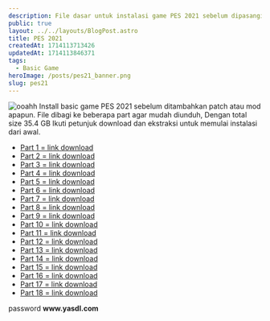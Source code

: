 ```yaml
---
description: File dasar untuk instalasi game PES 2021 sebelum dipasangi patch atau mod
public: true
layout: ../../layouts/BlogPost.astro
title: PES 2021
createdAt: 1714113713426
updatedAt: 1714113846371
tags:
  - Basic Game
heroImage: /posts/pes21_banner.png
slug: pes21
---
```



![ooahh](/posts/pes21_banner2.png)
Install basic game PES 2021 sebelum ditambahkan patch atau mod apapun. File dibagi ke beberapa part agar mudah diunduh, Dengan total size 35.4 GB Ikuti petunjuk download dan ekstraksi untuk memulai instalasi dari awal.

- [Part 1 = link download](https://dl.yasdl.com/Arash/2020/Game/E.Football.PES.2021-CPY_YasDL.com.part01.rar?aa2bb)
- [Part 2 = link download](https://dl.yasdl.com/Arash/2020/Game/E.Football.PES.2021-CPY_YasDL.com.part02.rar?aa2bb)
- [Part 3 = link download](https://dl.yasdl.com/Arash/2020/Game/E.Football.PES.2021-CPY_YasDL.com.part03.rar?aa2bb)
- [Part 4 = link download](https://dl.yasdl.com/Arash/2020/Game/E.Football.PES.2021-CPY_YasDL.com.part04.rar?aa2bb)
- [Part 5 = link download](https://dl.yasdl.com/Arash/2020/Game/E.Football.PES.2021-CPY_YasDL.com.part05.rar?aa2bb)
- [Part 6 = link download](https://dl.yasdl.com/Arash/2020/Game/E.Football.PES.2021-CPY_YasDL.com.part06.rar?aa2bb)
- [Part 7 = link download](https://dl.yasdl.com/Arash/2020/Game/E.Football.PES.2021-CPY_YasDL.com.part07.rar?aa2bb)
- [Part 8 = link download](https://dl.yasdl.com/Arash/2020/Game/E.Football.PES.2021-CPY_YasDL.com.part08.rar?aa2bb)
- [Part 9 = link download](https://dl.yasdl.com/Arash/2020/Game/E.Football.PES.2021-CPY_YasDL.com.part09.rar?aa2bb)
- [Part 10 = link download](https://dl.yasdl.com/Arash/2020/Game/E.Football.PES.2021-CPY_YasDL.com.part10.rar?aa2bb)
- [Part 11 = link download](https://dl.yasdl.com/Arash/2020/Game/E.Football.PES.2021-CPY_YasDL.com.part11.rar?aa2bb)
- [Part 12 = link download](https://dl.yasdl.com/Arash/2020/Game/E.Football.PES.2021-CPY_YasDL.com.part12.rar?aa2bb)
- [Part 13 = link download](https://dl.yasdl.com/Arash/2020/Game/E.Football.PES.2021-CPY_YasDL.com.part13.rar?aa2bb)
- [Part 14 = link download](https://dl.yasdl.com/Arash/2020/Game/E.Football.PES.2021-CPY_YasDL.com.part14.rar?aa2bb)
- [Part 15 = link download](https://dl.yasdl.com/Arash/2020/Game/E.Football.PES.2021-CPY_YasDL.com.part15.rar?aa2bb)
- [Part 16 = link download](https://dl.yasdl.com/Arash/2020/Game/E.Football.PES.2021-CPY_YasDL.com.part16.rar?aa2bb)
- [Part 17 = link download](https://dl.yasdl.com/Arash/2020/Game/E.Football.PES.2021-CPY_YasDL.com.part17.rar?aa2bb)
- [Part 18 = link download](https://dl.yasdl.com/Arash/2020/Game/E.Football.PES.2021-CPY_YasDL.com.part18.rar?aa2bb)

password **www<span>.</span>yasdl<span>.</span>com**
